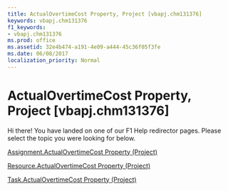 ```yaml
---
title: ActualOvertimeCost Property, Project [vbapj.chm131376]
keywords: vbapj.chm131376
f1_keywords:
- vbapj.chm131376
ms.prod: office
ms.assetid: 32e4b474-a191-4e09-a444-45c36f05f3fe
ms.date: 06/08/2017
localization_priority: Normal
---
```



# ActualOvertimeCost Property, Project [vbapj.chm131376]

Hi there! You have landed on one of our F1 Help redirector pages. Please select the topic you were looking for below.

[Assignment.ActualOvertimeCost Property (Project)](http://msdn.microsoft.com/library/ee89c244-f153-e42c-3e56-a1d363b62f9c%28Office.15%29.aspx)

[Resource.ActualOvertimeCost Property (Project)](http://msdn.microsoft.com/library/9a8579b6-a3ee-7041-98ad-b28adfc51bfc%28Office.15%29.aspx)

[Task.ActualOvertimeCost Property (Project)](http://msdn.microsoft.com/library/7e3b409e-3249-4fe1-b5a1-1b65646519b3%28Office.15%29.aspx)

